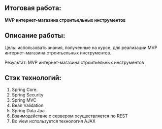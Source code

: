 Итоговая работа:
---
__MVP интернет-магазина строитьельных инструментов__

Описание работы:
---
Цель: использовать знания, полученные на курсе, для реализации MVP интернет-магазина строитьельных инструментов.

Результат: MVP интернет-магазина строитьельных инструментов

Стэк технологий:
---
1. Spring Core.
2. Spring Security
3. Spring MVC
4. Bean Validation
5. Spring Data Jpa
6. Взаимодействие с сервером осуществляется по REST
7. Во view используется технология AJAX

